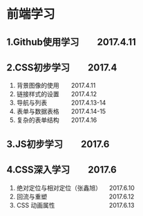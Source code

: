 # 前端学习
## 1.Github使用学习　　2017.4.11
## 2.CSS初步学习　　2017.4
1. 背景图像的使用　　2017.4.11
2. 链接样式的设置　　2017.4.12
3. 导航与列表　　　　2017.4.13-14
4. 表单与数据表格　　2017.4.14-15
5. 复杂的表单结构　　2017.4.16

## 3.JS初步学习　　2017.6
## 4.CSS深入学习　　2017.6

1. 绝对定位与相对定位（张鑫旭） 　2017.6.10
2. 回流与重塑 　 　 　 　 　 　 　 　2017.6.12
3. CSS 动画属性　 　 　 　 　 　 　 2017.6.13
